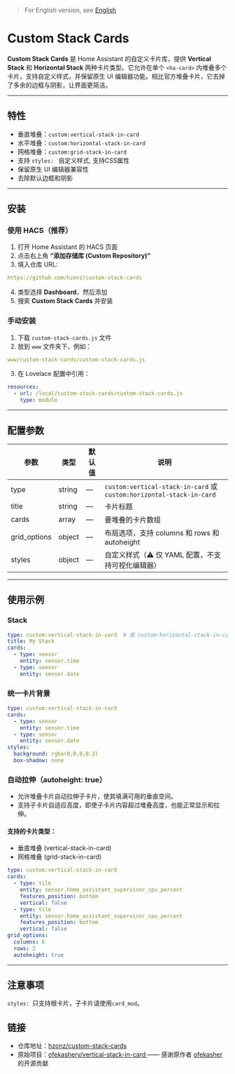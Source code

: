> For English version, see [English](README.en.md)

# Custom Stack Cards

**Custom Stack Cards** 是 Home Assistant 的自定义卡片库，提供 **Vertical Stack** 和 **Horizontal Stack** 两种卡片类型。它允许在单个 `<ha-card>` 内堆叠多个卡片，支持自定义样式，并保留原生 UI 编辑器功能。相比官方堆叠卡片，它去掉了多余的边框与阴影，让界面更简洁。

---

## 特性

- 垂直堆叠：`custom:vertical-stack-in-card`  
- 水平堆叠：`custom:horizontal-stack-in-card`
- 网格堆叠：`custom:grid-stack-in-card`
- 支持 `styles: ` 自定义样式, 支持CSS属性  
- 保留原生 UI 编辑器兼容性  
- 去除默认边框和阴影  

---

## 安装

### 使用 HACS（推荐）

1. 打开 Home Assistant 的 HACS 页面  
2. 点击右上角 **“添加存储库 (Custom Repository)”**  
3. 填入仓库 URL:  
```yaml
https://github.com/hzonz/custom-stack-cards
```
4. 类型选择 **Dashboard**，然后添加  
5. 搜索 **Custom Stack Cards** 并安装  

### 手动安装

1. 下载 `custom-stack-cards.js` 文件  
2. 放到 `www` 文件夹下，例如：  
```yaml
www/custom-stack-cards/custom-stack-cards.js
```
3. 在 Lovelace 配置中引用：  
```yaml
resources:
  - url: /local/custom-stack-cards/custom-stack-cards.js
    type: module
```

---

## 配置参数

| 参数            | 类型     | 默认值 | 说明                                                                  |
| ------------- | ------ | --- | ------------------------------------------------------------------- |
| type          | string | —   | `custom:vertical-stack-in-card` 或 `custom:horizontal-stack-in-card` |
| title         | string | —   | 卡片标题                                                                |
| cards         | array  | —   | 要堆叠的卡片数组                                                            |
| grid\_options | object | —   | 布局选项，支持 columns 和 rows 和 autoheight                                              |
| styles        | object | —   | 自定义样式（⚠️ 仅 YAML 配置，不支持可视化编辑器）                             |

---

## 使用示例

### Stack
```yaml
type: custom:vertical-stack-in-card  # 或 custom:horizontal-stack-in-card / custom:grid-stack-in-card
title: My Stack
cards:
  - type: sensor
    entity: sensor.time
  - type: sensor
    entity: sensor.date
```

### 统一卡片背景
```yaml
type: custom:vertical-stack-in-card
cards:
  - type: sensor
    entity: sensor.time
  - type: sensor
    entity: sensor.date
styles:
  background: rgba(0,0,0,0.3)
  box-shadow: none
```

### 自动拉伸（autoheight: true）
- 允许堆叠卡片自动拉伸子卡片，使其填满可用的垂直空间。
- 支持子卡片自适应高度，即使子卡片内容超过堆叠高度，也能正常显示和拉伸。
#### 支持的卡片类型：
- 垂直堆叠 (vertical-stack-in-card)
- 网格堆叠 (grid-stack-in-card)
```yaml
type: custom:vertical-stack-in-card
cards:
  - type: tile
    entity: sensor.home_assistant_supervisor_cpu_percent
    features_position: bottom
    vertical: false
  - type: tile
    entity: sensor.home_assistant_supervisor_cpu_percent
    features_position: bottom
    vertical: false
grid_options:
  columns: 6
  rows: 2
  autoheight: true
```

---

## 注意事项
`styles: `只支持根卡片，子卡片请使用`card_mod`。

## 链接
- 仓库地址：[hzonz/custom-stack-cards](https://github.com/hzonz/custom-stack-cards)
- 原始项目：[ofekashery/vertical-stack-in-card ](https://github.com/ofekashery/vertical-stack-in-card) —— 感谢原作者 [ofekasher](https://github.com/ofekasher) 的开源贡献
